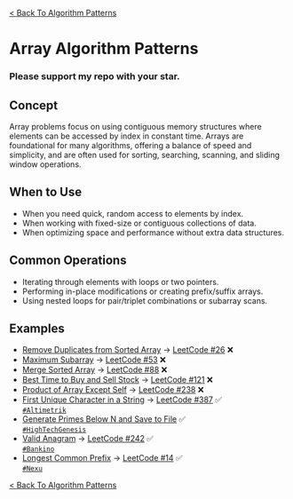 [< Back To Algorithm Patterns](../../)

# Array Algorithm Patterns
### Please support my repo with your star.

## Concept
Array problems focus on using contiguous memory structures where elements can be accessed by index in constant time. Arrays are foundational for many algorithms, offering a balance of speed and simplicity, and are often used for sorting, searching, scanning, and sliding window operations.

## When to Use
- When you need quick, random access to elements by index.
- When working with fixed-size or contiguous collections of data.
- When optimizing space and performance without extra data structures.

## Common Operations
- Iterating through elements with loops or two pointers.
- Performing in-place modifications or creating prefix/suffix arrays.
- Using nested loops for pair/triplet combinations or subarray scans.

## Examples
- [Remove Duplicates from Sorted Array]() → [LeetCode #26](https://leetcode.com/problems/remove-duplicates-from-sorted-array) ❌
- [Maximum Subarray]() → [LeetCode #53](https://leetcode.com/problems/maximum-subarray) ❌
- [Merge Sorted Array]() → [LeetCode #88](https://leetcode.com/problems/merge-sorted-array) ❌
- [Best Time to Buy and Sell Stock]() → [LeetCode #121](https://leetcode.com/problems/best-time-to-buy-and-sell-stock) ❌
- [Product of Array Except Self]() → [LeetCode #238](https://leetcode.com/problems/product-of-array-except-self) ❌
- [First Unique Character in a String](first_unique_character_in_a_string) → [LeetCode #387](https://leetcode.com/problems/first-unique-character-in-a-string) ✅
  <br>
  [`#Altimetrik`](https://altimetrik.com)
- [Generate Primes Below N and Save to File](generate_and_write_primes_below_n) ✅
  <br>
  [`#HighTechGenesis`](https://hightechgenesis.com)
- [Valid Anagram](valid_anagram) → [LeetCode #242](https://leetcode.com/problems/valid-anagram) ✅
  <br>
  [`#Bankino`](https://bankino.digital)
- [Longest Common Prefix](longest_common_prefix) → [LeetCode #14](https://leetcode.com/problems/longest-common-prefix) ✅
  <br>
  [`#Nexu`](https://nexu.co)

[< Back To Algorithm Patterns](../../)
